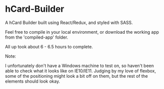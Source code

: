 # hCard-Builder

A hCard Builder built using React/Redux, and styled with SASS.

Feel free to compile in your local environment, or download the working app from the 'compiled-app' folder.

All up took about 6 - 6.5 hours to complete.

Note:

I unfortunately don't have a Windows machine to test on, so haven't been able to check what it looks like on IE10/IE11. Judging by my love of flexbox, some of the positioning might look a bit off on them, but the rest of the elements should look okay. 

